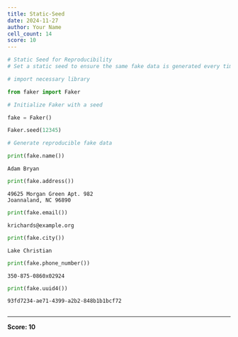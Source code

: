 ```yaml
---
title: Static-Seed
date: 2024-11-27
author: Your Name
cell_count: 14
score: 10
---
```


```python
# Static Seed for Reproducibility
# Set a static seed to ensure the same fake data is generated every time.
```


```python
# import necessary library
```


```python
from faker import Faker
```


```python
# Initialize Faker with a seed
```


```python
fake = Faker()
```


```python
Faker.seed(12345)
```


```python
# Generate reproducible fake data
```


```python
print(fake.name())
```

    Adam Bryan



```python
print(fake.address())
```

    49625 Morgan Green Apt. 982
    Joannaland, NC 96890



```python
print(fake.email())
```

    krichards@example.org



```python
print(fake.city())
```

    Lake Christian



```python
print(fake.phone_number())
```

    350-875-0860x02924



```python
print(fake.uuid4())
```

    93fd7234-ae71-4399-a2b2-848b1b1bcf72



```python

```


---
**Score: 10**
